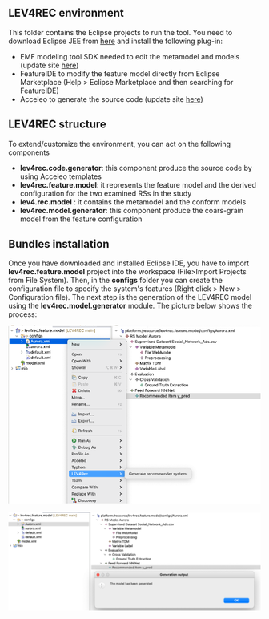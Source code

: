 ## LEV4REC environment
This folder contains the Eclipse projects to run the tool. You need to download Eclipse JEE from [here](https://www.eclipse.org/downloads/) and install the following plug-in:

 - EMF modeling tool SDK needed to edit the metamodel and models (update site [here](https://download.eclipse.org/modeling/emf/emf/builds/index.html))
 - FeatureIDE to modify the feature model directly from Eclipse Marketplace (Help > Eclipse Marketplace and then searching for FeatureIDE)
 - Acceleo to generate the source code (update site [here](https://www.eclipse.org/acceleo/download.html))



## LEV4REC structure

To extend/customize the environment, you can act on the following components

 - **lev4rec.code.generator**: this component produce the source code by using Acceleo templates
 - **lev4rec.feature.model**: it represents the feature model and the derived configuration for the two examined RSs in the study
 - **lev4.rec.model** : it contains the metamodel and the conform models 
 - **lev4rec.model.generator**: this component produce the coars-grain model from the feature configuration

## Bundles installation
Once you have downloaded and installed Eclipse IDE, you have to import **lev4rec.feature.model** project into the workspace (File>Import Projects from File System). 
Then, in the **configs** folder you can create the configuration file to specify the system's features (Right click > New > Configuration file).
The next step is the generation of the LEV4REC model using the  **lev4rec.model.generator** module. The picture below shows the process:


![phase 1](./images/model_generator.png)

![phase 2](./images/model_generator_2.png)

